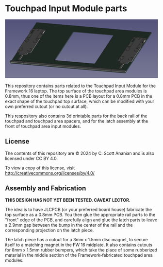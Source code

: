 # Touchpad Input Module parts
![image](ThinkpadClickpad/touchpad-bottom.png)

This repository contains parts related to the Touchpad Input Module for
the Framework 16 laptop.  The top surface of the touchpad area modules
is 0.8mm, thus one of the items here is a PCB layout for a 0.8mm PCB
in the exact shape of the touchpad top surface, which can be modified
with your own preferred cutout (or no cutout at all).

This respository also contains 3d printable parts for the back rail
of the touchpad and touchpad area spacers, and for the latch assembly
at the front of touchpad area input modules.

## License
The contents of this repository are © 2024 by
C. Scott Ananian and is also licensed under CC BY 4.0.

To view a copy of this license,
visit http://creativecommons.org/licenses/by/4.0/


## Assembly and Fabrication

**THIS DESIGN HAS NOT YET BEEN TESTED. CAVEAT LECTOR.**

The idea is to have JLCPCB (or your preferred board house) fabricate
the top surface as a 0.8mm PCB.  You then glue the appropriate rail
parts to the "front" edge of the PCB, and carefully align and glue
the latch parts to leave a 2.9mm gap between the bump in the center
of the rail and the corresponding projection on the latch piece.

The latch piece has a cutout for a 3mm x 1.5mm disc magnet, to secure
itself to a matching magnet in the FW 16 midplate.  It also contains
cutouts for 8mm x 1.5mm rubber bumpers, which take the place of some
rubberized material in the middle section of the Framework-fabricated
touchpad area modules.
